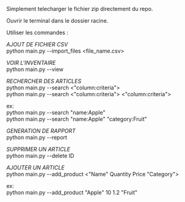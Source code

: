 Simplement telecharger le fichier zip directement du repo.

Ouvrir le terminal dans le dossier racine.

Utiliser les commandes :

*AJOUT DE FICHIER CSV*<br />
python main.py --import_files <file_name.csv><br />


*VOIR L'INVENTAIRE*<br />
python main.py --view<br />


*RECHERCHER DES ARTICLES*<br />
python main.py --search <"column:criteria"><br />
python main.py --search <"column:criteria"> <"column:criteria"><br />

ex:<br />
python main.py --search "name:Apple"<br />
python main.py --search "name:Apple" "category:Fruit"<br />


*GENERATION DE RAPPORT* <br />
python main.py --report


*SUPPRIMER UN ARTICLE*<br />
python main.py --delete ID<br />


*AJOUTER UN ARTICLE*<br />
python main.py --add_product <"Name" Quantity Price "Category"><br />

ex:<br />
python main.py --add_product "Apple" 10 1.2 "Fruit"<br />
